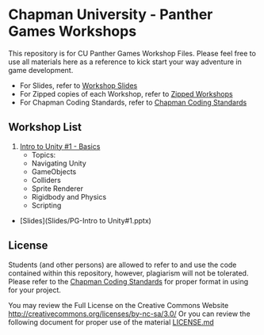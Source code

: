 # Chapman University - Panther Games Workshops
This repository is for CU Panther Games Workshop Files. Please feel free to use all materials here as a reference to kick start your way adventure in game development.

- For Slides, refer to [Workshop Slides](Slides/)
- For Zipped copies of each Workshop, refer to [Zipped Workshops](ZipFiles/)
- For Chapman Coding Standards, refer to [Chapman Coding Standards](ChapmanCodingStandards.pdf)

## Workshop List
1. [Intro to Unity #1 - Basics](IntroToUnity/BeginnerProject)
	- Topics:
    - Navigating Unity
    - GameObjects
    - Colliders
    - Sprite Renderer
    - Rigidbody and Physics
    - Scripting
  - [Slides](Slides/PG-Intro to Unity#1.pptx)


## License
Students (and other persons) are allowed to refer to and use the code contained within this repository, however, plagiarism will not be tolerated. Please refer to the [Chapman Coding Standards](CourseInfo/ChapmanCodingStandards.pdf) for proper format in using for your project.

You may review the Full License on the Creative Commons Website http://creativecommons.org/licenses/by-nc-sa/3.0/
Or you can review the following document for proper use of the material [LICENSE.md](LICENSE.md)
